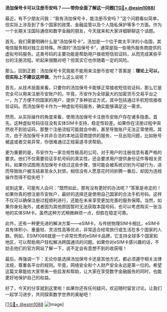 **汤加保号卡可以注册币安吗？——带你全面了解这一问题[[TG💪+ @esim1088](https://t.me/s/esim1088)]**

最近，有不少朋友问我：“我有汤加保号卡，能注册币安吗？”这个问题看似简单，但实际上涉及到了多个国家的政策、金融监管以及个人隐私保护等多个方面。作为一个长期关注国际通信和数字金融的朋友，今天就来和大家详细聊聊这个话题。

首先，我们需要明确什么是“汤加保号卡”。汤加是一个位于南太平洋的小岛国，其电信服务相对独立且特殊。所谓的“汤加保号卡”，通常是指一些境外服务商提供的虚拟号码服务。这类号码的主要功能是帮助用户接收短信验证码，从而完成某些平台的注册流程。听起来很酷对吧？但其实它也伴随着一定的风险。

那么，回到正题：汤加保号卡究竟能不能用来注册币安呢？答案是：**理论上可以，但实际上不建议这样做**。为什么这么说呢？

首先，从技术层面来看，只要你的汤加保号卡能够正常接收短信验证码，那么它是完全可以用来注册币安账户的。毕竟，币安作为全球最大的加密货币交易平台之一，为了方便不同国家的用户，提供了多种验证方式，其中包括通过手机短信接收验证码。而汤加保号卡作为一种虚拟号码服务，确实能够满足这一需求。

然而，从实际操作的角度来看，使用汤加保号卡注册币安账户存在诸多隐患。首先，这种虚拟号码往往没有实体SIM卡支持，稳定性较差。如果你在注册过程中突然收不到验证码，那整个注册流程可能就会中断，甚至导致账户无法正常使用。其次，由于汤加保号卡并非合法的本地运营商提供的服务，一旦出现问题，比如账号被盗或者交易异常，你很难通过正规渠道寻求帮助。

更为重要的是，币安作为一家合规性极高的公司，对于用户的注册信息有着严格的要求。他们不仅需要验证手机号码的真实性，还会要求用户提供身份证件等相关资料。如果你试图用汤加保号卡绕过这些步骤，很可能会被系统识别为可疑行为，进而导致账户被冻结甚至永久封禁。相信没有人愿意花时间折腾一番后，却因为违规操作而得不偿失吧？

说到这里，可能有人会问：“既然如此，那有没有更好的办法呢？”答案是肯定的！如果你真的想注册币安账户，最好的选择还是使用自己国家的合法手机号码。这样不仅可以确保注册过程顺利进行，还能在未来享受更加完善的服务保障。当然，如果你身处海外，或者因为其他原因暂时无法获取本国号码，也可以考虑购买一张当地的实体SIM卡。虽然这种方式稍微麻烦一点，但胜在稳定可靠。

此外，还有一种更先进的解决方案——eSIM卡。与传统物理SIM卡相比，eSIM卡具有体积小、重量轻、灵活性高等优点，非常适合经常旅行或生活在多个国家的人群。例如，ESIM1088就是一个非常优秀的eSIM卡品牌，它支持全球多个国家和地区，可以帮助用户轻松解决跨国通讯的问题。如果你对eSIM卡感兴趣的话，不妨去他们的官方网站了解一下，说不定会有意想不到的收获哦！

最后，再强调一下：无论你是选择汤加保号卡还是其他方式，都必须遵守相关法律法规，尊重各平台的规则。毕竟，网络安全和个人财产安全永远是第一位的。希望这篇文章能给大家带来一些启发和帮助，让大家在享受数字金融服务的同时，也能更好地保护自己的权益。

好了，今天的分享就到这里啦！如果你还有任何疑问，欢迎随时留言讨论。让我们一起学习进步，共同探索数字世界的奥秘吧！

[[TG💪+ @esim1088](https://t.me/s/esim1088) ![Image](https://i.postimg.cc/4NQfJmqS/Snipaste-2025-05-13-00-14-12.png)]